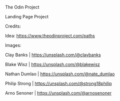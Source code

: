 The Odin Project

Landing Page Project

Credits:

   Idea:
   https://www.theodinproject.com/paths


   Images:
   
   Clay Banks | https://unsplash.com/@claybanks

   Blake Wisz | https://unsplash.com/@blakewisz

   Nathan Dumlao | https://unsplash.com/@nate_dumlao

   Philip Strong | https://unsplash.com/@strong18philip

   Arno Senoner | https://unsplash.com/@arnosenoner
